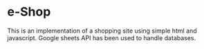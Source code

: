 # e-Shop
This is an implementation of a shopping site using simple html and javascript. Google sheets API has been used to handle databases.
